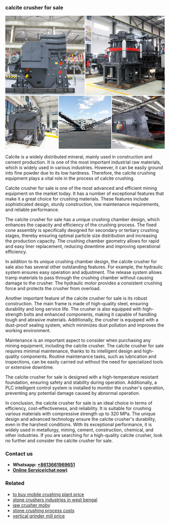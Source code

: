<h3>calcite crusher for sale</h3><img src='1702260035.jpg' alt=''><p>Calcite is a widely distributed mineral, mainly used in construction and cement production. It is one of the most important industrial raw materials, which is widely used in various industries. However, it can be easily ground into fine powder due to its low hardness. Therefore, the calcite crushing equipment plays a vital role in the process of calcite crushing.</p><p>Calcite crusher for sale is one of the most advanced and efficient mining equipment on the market today. It has a number of exceptional features that make it a great choice for crushing materials. These features include sophisticated design, sturdy construction, low maintenance requirements, and reliable performance.</p><p>The calcite crusher for sale has a unique crushing chamber design, which enhances the capacity and efficiency of the crushing process. The fixed cone assembly is specifically designed for secondary or tertiary crushing stages, thereby ensuring optimal particle size distribution and increasing the production capacity. The crushing chamber geometry allows for rapid and easy liner replacement, reducing downtime and improving operational efficiency.</p><p>In addition to its unique crushing chamber design, the calcite crusher for sale also has several other outstanding features. For example, the hydraulic system ensures easy operation and adjustment. The release system allows tramp materials to pass through the crushing chamber without causing damage to the crusher. The hydraulic motor provides a consistent crushing force and protects the crusher from overload.</p><p>Another important feature of the calcite crusher for sale is its robust construction. The main frame is made of high-quality steel, ensuring durability and long service life. The crusher is also equipped with high-strength bolts and enhanced components, making it capable of handling tough and abrasive materials. Additionally, the crusher is equipped with a dust-proof sealing system, which minimizes dust pollution and improves the working environment.</p><p>Maintenance is an important aspect to consider when purchasing any mining equipment, including the calcite crusher. The calcite crusher for sale requires minimal maintenance, thanks to its intelligent design and high-quality components. Routine maintenance tasks, such as lubrication and inspections, can be easily carried out without the need for specialized tools or extensive downtime.</p><p>The calcite crusher for sale is designed with a high-temperature resistant foundation, ensuring safety and stability during operation. Additionally, a PLC intelligent control system is installed to monitor the crusher's operation, preventing any potential damage caused by abnormal operation.</p><p>In conclusion, the calcite crusher for sale is an ideal choice in terms of efficiency, cost-effectiveness, and reliability. It is suitable for crushing various materials with compressive strength up to 320 MPa. The unique design and advanced technology ensure the calcite crusher's durability, even in the harshest conditions. With its exceptional performance, it is widely used in metallurgy, mining, cement, construction, chemical, and other industries. If you are searching for a high-quality calcite crusher, look no further and consider the calcite crusher for sale.</p><h3>Contact us</h3><ul><li><strong>Whatsapp:&nbsp;<a href="https://wa.me/8613661969651">+8613661969651</a></strong></li><li><a href="https://swt.shibang-china.com/?git&amp;zhl&amp;calcite crusher for sale"><strong>Online Service(chat now)</strong></a></li></ul><h3>Related</h3><ul><li><a href='to buy mobile crushing plant price.md'>to buy mobile crushing plant price</a></li><li><a href='stone crushers industries in west bengal.md'>stone crushers industries in west bengal</a></li><li><a href='jaw crusher moby.md'>jaw crusher moby</a></li><li><a href='stone crushing process costs.md'>stone crushing process costs</a></li><li><a href='vertical grinder mill price.md'>vertical grinder mill price</a></li></ul>